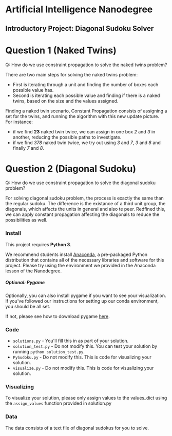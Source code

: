 # Artificial Intelligence Nanodegree
## Introductory Project: Diagonal Sudoku Solver

# Question 1 (Naked Twins)
Q: How do we use constraint propagation to solve the naked twins problem?  

There are two main steps for solving the naked twins problem:
* First is iterating through a unit and finding the number of boxes each possible value has.
* Second is iterating each possible value and finding if there is a naked twins, based on the size and the values
assigned.

Finding a naked twin scenario, Constant Propagation consists of assigning a set for the twins, and running the
algorithm with this new update picture. For instance:
* if we find __23__ naked twin twice, we can assign in one box _2_ and _3_ in another, reducing the possible paths to
investigate.
* if we find _378_ naked twin twice, we try out using _3_ and _7_, _3_ and _8_ and finally _7_ and _8_.

# Question 2 (Diagonal Sudoku)
Q: How do we use constraint propagation to solve the diagonal sudoku problem?  

For solving diagonal sudoku problem, the process is exactly the same than the regular sudoku. The difference is the
existance of a third unit group, the diagonals, which affects the units in general and also te peer.
Redfined this, we can apply constant propagation affecting the diagonals to reduce the possibilities as well.

### Install

This project requires **Python 3**.

We recommend students install [Anaconda](https://www.continuum.io/downloads), a pre-packaged Python distribution that contains all of the necessary libraries and software for this project. 
Please try using the environment we provided in the Anaconda lesson of the Nanodegree.

##### Optional: Pygame

Optionally, you can also install pygame if you want to see your visualization. If you've followed our instructions for setting up our conda environment, you should be all set.

If not, please see how to download pygame [here](http://www.pygame.org/download.shtml).

### Code

* `solutions.py` - You'll fill this in as part of your solution.
* `solution_test.py` - Do not modify this. You can test your solution by running `python solution_test.py`.
* `PySudoku.py` - Do not modify this. This is code for visualizing your solution.
* `visualize.py` - Do not modify this. This is code for visualizing your solution.

### Visualizing

To visualize your solution, please only assign values to the values_dict using the ```assign_values``` function provided in solution.py

### Data

The data consists of a text file of diagonal sudokus for you to solve.